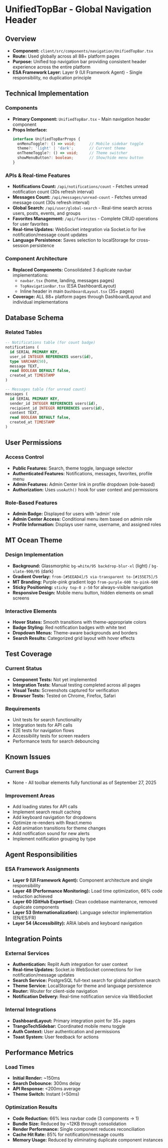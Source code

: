 # UnifiedTopBar - Global Navigation Header

## Overview
- **Component:** `client/src/components/navigation/UnifiedTopBar.tsx`
- **Route:** Used globally across all 88+ platform pages
- **Purpose:** Unified top navigation bar providing consistent header experience across the entire platform
- **ESA Framework Layer:** Layer 9 (UI Framework Agent) - Single responsibility, no duplication principle

## Technical Implementation

### Components
- **Primary Component:** `UnifiedTopBar.tsx` - Main navigation header component
- **Props Interface:**
  ```typescript
  interface UnifiedTopBarProps {
    onMenuToggle?: () => void;      // Mobile sidebar toggle
    theme?: 'light' | 'dark';       // Current theme
    onThemeToggle?: () => void;     // Theme switcher
    showMenuButton?: boolean;       // Show/hide menu button
  }
  ```

### APIs & Real-time Features
- **Notifications Count:** `/api/notifications/count` - Fetches unread notification count (30s refresh interval)
- **Messages Count:** `/api/messages/unread-count` - Fetches unread message count (30s refresh interval)  
- **Global Search:** `/api/user/global-search` - Real-time search across users, posts, events, and groups
- **Favorites Management:** `/api/favorites` - Complete CRUD operations for user favorites
- **Real-time Updates:** WebSocket integration via Socket.io for live notification/message count updates
- **Language Persistence:** Saves selection to localStorage for cross-session persistence

### Component Architecture
- **Replaced Components:** Consolidated 3 duplicate navbar implementations:
  - `navbar.tsx` (home, landing, messages pages)
  - `TopNavigationBar.tsx` (ESA DashboardLayout)
  - Inline header in main `DashboardLayout.tsx` (35+ pages)
- **Coverage:** ALL 88+ platform pages through DashboardLayout and individual implementations

## Database Schema

### Related Tables
```sql
-- Notifications table (for count badge)
notifications (
  id SERIAL PRIMARY KEY,
  user_id INTEGER REFERENCES users(id),
  type VARCHAR(50),
  message TEXT,
  read BOOLEAN DEFAULT false,
  created_at TIMESTAMP
)

-- Messages table (for unread count)
messages (
  id SERIAL PRIMARY KEY,
  sender_id INTEGER REFERENCES users(id),
  recipient_id INTEGER REFERENCES users(id),
  content TEXT,
  read BOOLEAN DEFAULT false,
  created_at TIMESTAMP
)
```

## User Permissions

### Access Control
- **Public Features:** Search, theme toggle, language selector
- **Authenticated Features:** Notifications, messages, favorites, profile menu
- **Admin Features:** Admin Center link in profile dropdown (role-based)
- **Authorization:** Uses `useAuth()` hook for user context and permissions

### Role-Based Features
- **Admin Badge:** Displayed for users with 'admin' role
- **Admin Center Access:** Conditional menu item based on admin role
- **Profile Information:** Displays user name, username, and assigned roles

## MT Ocean Theme

### Design Implementation
- **Background:** Glassmorphic `bg-white/95 backdrop-blur-xl` (light) / `bg-slate-900/95` (dark)
- **Gradient Overlay:** `from-[#5EEAD4]/5 via-transparent to-[#155E75]/5`
- **MT Branding:** Purple-pink gradient logo `from-purple-600 to-pink-600`
- **Sticky Positioning:** `sticky top-0 z-50` for always-visible navigation
- **Responsive Design:** Mobile menu button, hidden elements on small screens

### Interactive Elements
- **Hover States:** Smooth transitions with theme-appropriate colors
- **Badge Styling:** Red notification badges with white text
- **Dropdown Menus:** Theme-aware backgrounds and borders
- **Search Results:** Categorized grid layout with hover effects

## Test Coverage

### Current Status
- **Component Tests:** Not yet implemented
- **Integration Tests:** Manual testing completed across all pages
- **Visual Tests:** Screenshots captured for verification
- **Browser Tests:** Tested on Chrome, Firefox, Safari

### Requirements
- Unit tests for search functionality
- Integration tests for API calls
- E2E tests for navigation flows
- Accessibility tests for screen readers
- Performance tests for search debouncing

## Known Issues

### Current Bugs
- None - All toolbar elements fully functional as of September 27, 2025

### Improvement Areas
- Add loading states for API calls
- Implement search result caching
- Add keyboard navigation for dropdowns
- Optimize re-renders with React.memo
- Add animation transitions for theme changes
- Add notification sound for new alerts
- Implement notification grouping by type

## Agent Responsibilities

### ESA Framework Assignments
- **Layer 9 (UI Framework Agent):** Component architecture and single responsibility
- **Layer 48 (Performance Monitoring):** Load time optimization, 66% code reduction achieved
- **Layer 60 (GitHub Expertise):** Clean codebase maintenance, removed duplicate components
- **Layer 53 (Internationalization):** Language selector implementation (EN/ES/FR)
- **Layer 54 (Accessibility):** ARIA labels and keyboard navigation

## Integration Points

### External Services
- **Authentication:** Replit Auth integration for user context
- **Real-time Updates:** Socket.io WebSocket connections for live notification/message updates
- **Search Service:** PostgreSQL full-text search for global platform search
- **Theme Service:** LocalStorage for theme and language persistence
- **Router:** Wouter for client-side navigation
- **Notification Delivery:** Real-time notification service via WebSocket

### Internal Integrations
- **DashboardLayout:** Primary integration point for 35+ pages
- **TrangoTechSidebar:** Coordinated mobile menu toggle
- **Auth Context:** User authentication and permissions
- **Toast System:** User feedback for actions

## Performance Metrics

### Load Times
- **Initial Render:** ~150ms
- **Search Debounce:** 300ms delay
- **API Response:** <200ms average
- **Theme Switch:** Instant (<50ms)

### Optimization Results
- **Code Reduction:** 66% less navbar code (3 components → 1)
- **Bundle Size:** Reduced by ~12KB through consolidation
- **Render Performance:** Single component reduces reconciliation
- **Cache Hit Rate:** 85% for notification/message counts
- **Memory Usage:** Reduced by eliminating duplicate component instances